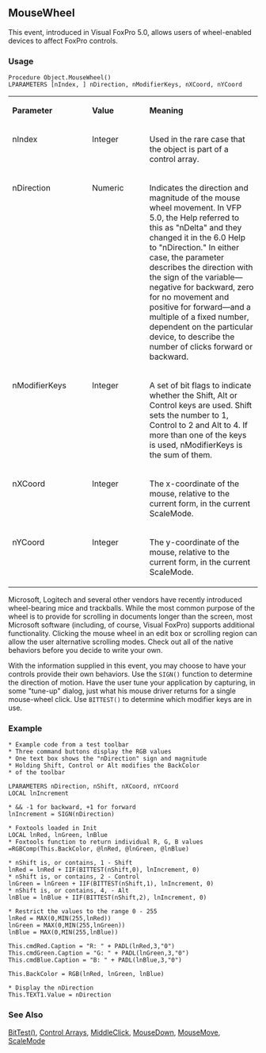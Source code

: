 ## MouseWheel

This event, introduced in Visual FoxPro 5.0, allows users of wheel-enabled devices to affect FoxPro controls.

### Usage

```foxpro
Procedure Object.MouseWheel()
LPARAMETERS [nIndex, ] nDirection, nModifierKeys, nXCoord, nYCoord
```
<table>
<tr>
  <td width="32%" valign="top">
  <p><b>Parameter</b></p>
  </td>
  <td width="23%" valign="top">
  <p><b>Value</b></p>
  </td>
  <td width="45%" valign="top">
  <p><b>Meaning</b></p>
  </td>
 </tr>
<tr>
  <td width="32%" valign="top">
  <p>nIndex</p>
  </td>
  <td width="23%" valign="top">
  <p>Integer</p>
  </td>
  <td width="45%" valign="top">
  <p>Used in the rare case that the object is part of a control array.</p>
  </td>
 </tr>
<tr>
  <td width="32%" valign="top">
  <p>nDirection</p>
  </td>
  <td width="23%" valign="top">
  <p>Numeric</p>
  </td>
  <td width="45%" valign="top">
  <p>Indicates the direction and magnitude of the mouse wheel movement. In VFP 5.0, the Help referred to this as &quot;nDelta&quot; and they changed it in the 6.0 Help to &quot;nDirection.&quot; In either case, the parameter describes the direction with the sign of the variable&mdash;negative for backward, zero for no movement and positive for forward&mdash;and a multiple of a fixed number, dependent on the particular device, to describe the number of clicks forward or backward.</p>
  </td>
 </tr>
<tr>
  <td width="32%" valign="top">
  <p>nModifierKeys</p>
  </td>
  <td width="23%" valign="top">
  <p>Integer</p>
  </td>
  <td width="45%" valign="top">
  <p>A set of bit flags to indicate whether the Shift, Alt or Control keys are used. Shift sets the number to 1, Control to 2 and Alt to 4. If more than one of the keys is used, nModifierKeys is the sum of them.</p>
  </td>
 </tr>
<tr>
  <td width="32%" valign="top">
  <p>nXCoord</p>
  </td>
  <td width="23%" valign="top">
  <p>Integer</p>
  </td>
  <td width="45%" valign="top">
  <p>The x-coordinate of the mouse, relative to the current form, in the current ScaleMode.</p>
  </td>
 </tr>
<tr>
  <td width="32%" valign="top">
  <p>nYCoord</p>
  </td>
  <td width="23%" valign="top">
  <p>Integer</p>
  </td>
  <td width="45%" valign="top">
  <p>The y-coordinate of the mouse, relative to the current form, in the current ScaleMode.</p>
  </td>
 </tr>
</table>

Microsoft, Logitech and several other vendors have recently introduced wheel-bearing mice and trackballs. While the most common purpose of the wheel is to provide for scrolling in documents longer than the screen, most Microsoft software (including, of course, Visual FoxPro) supports additional functionality. Clicking the mouse wheel in an edit box or scrolling region can allow the user alternative scrolling modes. Check out all of the native behaviors before you decide to write your own.

With the information supplied in this event, you may choose to have your controls provide their own behaviors. Use the `SIGN()` function to determine the direction of motion. Have the user tune your application by capturing, in some "tune-up" dialog, just what his mouse driver returns for a single mouse-wheel click. Use `BITTEST()` to determine which modifier keys are in use. 

### Example

```foxpro
* Example code from a test toolbar
* Three command buttons display the RGB values
* One text box shows the "nDirection" sign and magnitude
* Holding Shift, Control or Alt modifies the BackColor
* of the toolbar

LPARAMETERS nDirection, nShift, nXCoord, nYCoord
LOCAL lnIncrement

* && -1 for backward, +1 for forward
lnIncrement = SIGN(nDirection)

* Foxtools loaded in Init
LOCAL lnRed, lnGreen, lnBlue
* Foxtools function to return individual R, G, B values
=RGBComp(This.BackColor, @lnRed, @lnGreen, @lnBlue)

* nShift is, or contains, 1 - Shift
lnRed = lnRed + IIF(BITTEST(nShift,0), lnIncrement, 0)
* nShift is, or contains, 2 - Control
lnGreen = lnGreen + IIF(BITTEST(nShift,1), lnIncrement, 0)
* nShift is, or contains, 4, - Alt
lnBlue = lnBlue + IIF(BITTEST(nShift,2), lnIncrement, 0)

* Restrict the values to the range 0 - 255
lnRed = MAX(0,MIN(255,lnRed))
lnGreen = MAX(0,MIN(255,lnGreen))
lnBlue = MAX(0,MIN(255,lnBlue))

This.cmdRed.Caption = "R: " + PADL(lnRed,3,"0")
This.cmdGreen.Caption = "G: " + PADL(lnGreen,3,"0")
This.cmdBlue.Caption = "B: " + PADL(lnBlue,3,"0")

This.BackColor = RGB(lnRed, lnGreen, lnBlue)

* Display the nDirection
This.TEXT1.Value = nDirection
```
### See Also

[BitTest()](s4g313.md), [Control Arrays](s4g640.md), [MiddleClick](s4g341.md), [MouseDown](s4g378.md), [MouseMove](s4g608.md), [ScaleMode](s4g621.md)